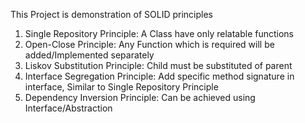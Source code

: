 This Project is demonstration of SOLID principles
1. Single Repository Principle:
    A Class have only relatable functions 
2. Open-Close Principle:
    Any Function which is required will be added/Implemented separately
3. Liskov Substitution Principle:
    Child must be substituted of parent
4. Interface Segregation Principle:
    Add specific method signature in interface, 
    Similar to Single Repository Principle
5. Dependency Inversion Principle:
    Can be achieved using Interface/Abstraction
